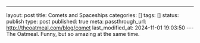 ---
layout: post
title: Comets and Spaceships
categories: []
tags: []
status: publish
type: post
published: true
meta:
  passthrough_url: http://theoatmeal.com/blog/comet
last_modified_at: 2024-11-01 19:03:50
---The Oatmeal. Funny, but so amazing at the same time.
